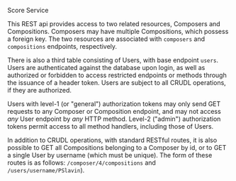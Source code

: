 Score Service

This REST api provides access to two related resources, Composers and 
Compositions. Composers may have multiple Compositions, which possess a foreign key.
The two resources are associated with `composers` and `compositions` endpoints,
respectively.

There is also a third table consisting of Users, with base endpoint `users`. Users 
are authenticated against the database upon login, as well as authorized 
or forbidden to access restricted endpoints or methods through the issuance of a header token. Users 
are subject to all CRUDL operations, if they are authorized.

Users with level-1 (or "general") authorization tokens may only send GET requests 
to any Composer or Composition endpoint, and may not access *any* User endpoint by *any* 
HTTP method. Level-2 ("admin") authorization tokens permit access to all method handlers,
including those of Users.

In addition to CRUDL operations, with standard RESTful routes, it is 
also possible to GET all Compositions belonging to a Composer by id, or to GET a single User by 
username (which must be unique). The form of these routes is as follows: `/composer/4/compositions` and 
`/users/username/PSlavin`).










